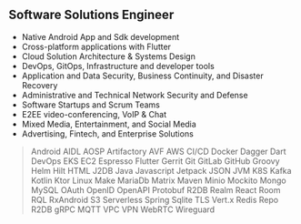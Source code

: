 ## Software Solutions Engineer
- Native Android App and Sdk development
- Cross-platform applications with Flutter
- Cloud Solution Architecture & Systems Design
- DevOps, GitOps, Infrastructure and developer tools
- Application and Data Security, Business Continuity, and Disaster Recovery
- Administrative and Technical Network Security and Defense
- Software Startups and Scrum Teams
- E2EE video-conferencing, VoIP & Chat
- Mixed Media, Entertainment, and Social Media
- Advertising, Fintech, and Enterprise Solutions

> Android AIDL AOSP Artifactory AVF AWS CI/CD Docker Dagger Dart DevOps EKS EC2 Espresso Flutter Gerrit Git GitLab GitHub Groovy Helm Hilt HTML J2DB Java Javascript Jetpack JSON JVM K8S Kafka Kotlin Ktor Linux Make MariaDb Matrix Maven Minio Mockito Mongo MySQL OAuth OpenID OpenAPI Protobuf R2DB Realm React Room RQL RxAndroid S3 Serverless Spring Sqlite TLS Vert.x Redis Repo R2DB gRPC MQTT VPC VPN WebRTC Wireguard
